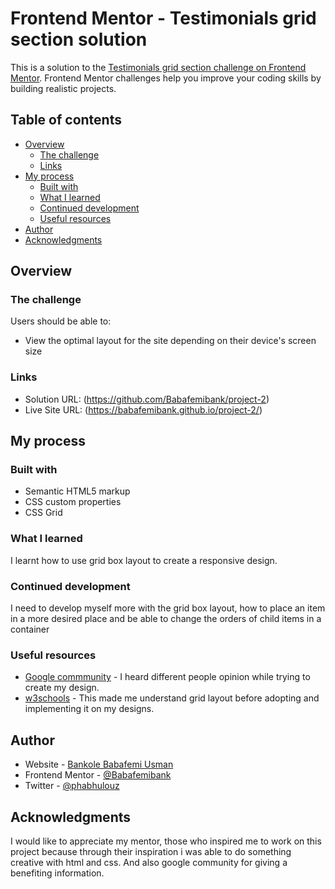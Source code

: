 # Frontend Mentor - Testimonials grid section solution

This is a solution to the [Testimonials grid section challenge on Frontend Mentor](https://www.frontendmentor.io/challenges/testimonials-grid-section-Nnw6J7Un7). Frontend Mentor challenges help you improve your coding skills by building realistic projects. 

## Table of contents

- [Overview](#overview)
  - [The challenge](#the-challenge)
  - [Links](#links)
- [My process](#my-process)
  - [Built with](#built-with)
  - [What I learned](#what-i-learned)
  - [Continued development](#continued-development)
  - [Useful resources](#useful-resources)
- [Author](#author)
- [Acknowledgments](#acknowledgments)



## Overview

### The challenge

Users should be able to:

- View the optimal layout for the site depending on their device's screen size


### Links

- Solution URL: (https://github.com/Babafemibank/project-2)
- Live Site URL: (https://babafemibank.github.io/project-2/)
## My process

### Built with

- Semantic HTML5 markup
- CSS custom properties
- CSS Grid


### What I learned

I learnt how to use grid box layout to create a responsive design.


### Continued development

I need to develop myself more with the grid box layout, how to place an item in a more desired place and be able to change the orders of child items in a container


### Useful resources

- [Google commmunity](https://www.google.com) - I heard different people opinion while trying to create my design.
- [w3schools](https://www.w3schools.com/css) - This made me understand grid layout before adopting and implementing it on my designs.


## Author

- Website - [Bankole Babafemi Usman](https://github.com/Babafemibank)
- Frontend Mentor - [@Babafemibank](https://www.frontendmentor.io/profile/Babafemibank)
- Twitter - [@phabhulouz](https://www.twitter.com/phabhulouz)



## Acknowledgments

I would like to appreciate my mentor, those who inspired me to work on this project because through their inspiration i was able to do something creative with html and css. And also google community for giving a benefiting information.

